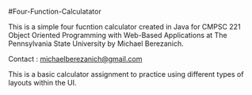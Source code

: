 #Four-Function-Calculatator

This is a simple four fucntion calculator created in Java for CMPSC 221 Object
Oriented Programming with Web-Based Applications at The Pennsylvania State
University by Michael Berezanich.

Contact : michaelberezanich@gmail.com

This is a basic calculator assignment to practice using different types of 
layouts within the UI.
